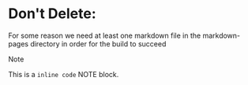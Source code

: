 # Don't Delete:

For some reason we need at least one markdown file in the markdown-pages directory in order for the build to succeed

> [!NOTE]
>
> This is a `inline code` NOTE block.
